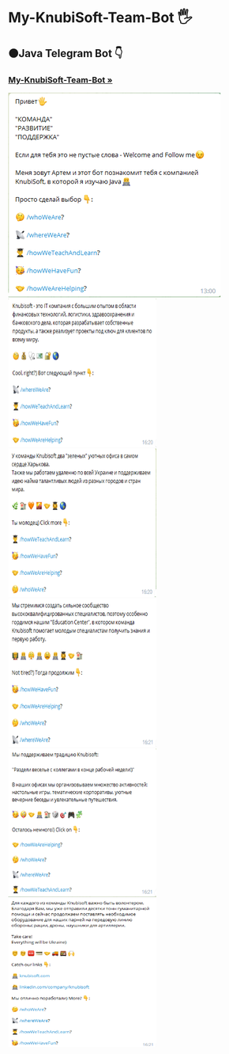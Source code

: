 <h1 align>My-KnubiSoft-Team-Bot 🖐</h1>
<h2>🟠Java Telegram Bot 👇</h2>
<h3><a href="https://t.me/MyKnubiSoftTeamBot"><strong>My-KnubiSoft-Team-Bot »</strong></a></h3>
<img src="images readme file/1.png" alt="Logo">
<img src="images readme file/2.png" alt="Logo" width="300" height="300">
<img src="images readme file/3.png" alt="Logo" width="300" height="300">
<img src="images readme file/4.png" alt="Logo" width="300" height="300">
<img src="images readme file/5.png" alt="Logo" width="300" height="300">
<img src="images readme file/6.png" alt="Logo" width="300" height="300">


